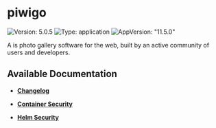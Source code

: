 # piwigo

![Version: 5.0.5](https://img.shields.io/badge/Version-5.0.5-informational?style=flat-square) ![Type: application](https://img.shields.io/badge/Type-application-informational?style=flat-square) ![AppVersion: "11.5.0"](https://img.shields.io/badge/AppVersion-"11.5.0"-informational?style=flat-square)

A is photo gallery software for the web, built by an active community of users and developers.

## Available Documentation

- [**Changelog**](CHANGELOG)

- [**Container Security**](container-security)

- [**Helm Security**](helm-security)

